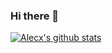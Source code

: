 ### Hi there 👋

<!--
**AlecxMoritz/AlecxMoritz** is a ✨ _special_ ✨ repository because its `README.md` (this file) appears on your GitHub profile.

Here are some ideas to get you started:

- 🔭 I’m currently working on ...
- 🌱 I’m currently learning ...
- 👯 I’m looking to collaborate on ...
- 🤔 I’m looking for help with ...
- 💬 Ask me about ...
- 📫 How to reach me: ...
- 😄 Pronouns: ...
- ⚡ Fun fact: ...
-->


[![Alecx's github stats](https://github-readme-stats.vercel.app/api?username=alecxmoritz)](https://github.com/anuraghazra/github-readme-stats)
